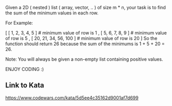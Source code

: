 Given a 2D ( nested ) list ( array, vector, .. ) of size m * n, your task is to find the sum of the minimum values in each row.

For Example:

[ [ 1, 2, 3, 4, 5 ]        #  minimum value of row is 1
, [ 5, 6, 7, 8, 9 ]        #  minimum value of row is 5
, [ 20, 21, 34, 56, 100 ]  #  minimum value of row is 20
]
So the function should return 26 because the sum of the minimums is 1 + 5 + 20 = 26.

Note: You will always be given a non-empty list containing positive values.

ENJOY CODING :)

## Link to Kata
https://www.codewars.com/kata/5d5ee4c35162d9001af7d699